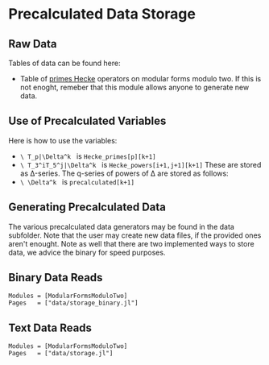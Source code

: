 # Precalculated Data Storage

## Raw Data
Tables of data can be found here:
* Table of [primes Hecke](../tables/Hecke_primes_table.html) operators on modular forms modulo two.
If this is not enoght, remeber that this module allows anyone to generate new data.

## Use of Precalculated Variables
Here is how to use the variables:
- ``\ T_p|\Delta^k `` is `Hecke_primes[p][k+1]`
- ``\ T_3^iT_5^j|\Delta^k `` is `Hecke_powers[i+1,j+1][k+1]`
These are stored as Δ-series.
The q-series of powers of Δ are stored as follows:
- ``\ \Delta^k `` is `precalculated[k+1]`

## Generating Precalculated Data
The various precalculated data generators may be found in the data subfolder.
Note that the user may create new data files, if the provided ones aren't enought.
Note as well that there are two implemented ways to store data, we advice the binary for speed purposes.

## Binary Data Reads
```@autodocs
Modules = [ModularFormsModuloTwo]
Pages   = ["data/storage_binary.jl"]
```


## Text Data Reads
```@autodocs
Modules = [ModularFormsModuloTwo]
Pages   = ["data/storage.jl"]
```

